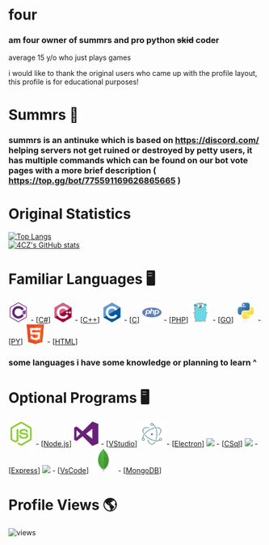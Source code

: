 # four

### am four owner of summrs and pro python  ~~skid~~ coder

average 15 y/o who just plays games 

i would like to thank the original users who came up with the profile layout, this profile is for educational purposes!


# Summrs 🤖

### summrs is an antinuke which is based on https://discord.com/ helping servers not get ruined or destroyed by petty users, it has multiple commands which can be found on our bot vote pages with a more brief description ( https://top.gg/bot/775591169626865665 )


# Original Statistics

[![Top Langs](https://github-readme-stats.vercel.app/api/top-langs/?username=summrsW&layout=compact&theme=tokyonight)](https://github.com/anuraghazra/github-readme-stats) </br>
[![4CZ's GitHub stats](https://github-readme-stats.vercel.app/api?username=summrsW&hide=contribs,prs&theme=tokyonight)](https://github.com/anuraghazra/github-readme-stats)


# Familiar Languages 🖥️

<img src="https://raw.githubusercontent.com/devicons/devicon/master/icons/csharp/csharp-line.svg" width="40"> - [[C#](https://docs.microsoft.com/en-us/dotnet/csharp/)] 
<img src="https://github.com/devicons/devicon/blob/master/icons/cplusplus/cplusplus-original.svg" width="40"> - [[C++](https://www.cplusplus.com/)] <img src="https://raw.githubusercontent.com/devicons/devicon/2809b567852a4648062a2d3e7c1c531367458c0b/icons/c/c-original.svg" width="40"> - [[C](https://www.w3schools.in/c-tutorial/install/)]
<img src="https://raw.githubusercontent.com/devicons/devicon/2809b567852a4648062a2d3e7c1c531367458c0b/icons/php/php-plain.svg" width="40"> - [[PHP](https://www.php.net/)] 
<img src="https://raw.githubusercontent.com/devicons/devicon/2809b567852a4648062a2d3e7c1c531367458c0b/icons/go/go-original.svg" width="40"> - [[GO](https://golang.org/)] 
<img src="https://github.com/devicons/devicon/raw/master/icons/python/python-original.svg" width="40"> - [[PY](https://www.python.org/)] <img src="https://raw.githubusercontent.com/devicons/devicon/2809b567852a4648062a2d3e7c1c531367458c0b/icons/html5/html5-original.svg" width="40"> - [[HTML](https://www.w3schools.com/html/)] 

### some languages i have some knowledge or planning to learn ^


# Optional Programs 🖥️

<img src="https://raw.githubusercontent.com/devicons/devicon/master/icons/nodejs/nodejs-original.svg" width="50"> - [[Node.js](https://nodejs.org/en/)]
<img src="https://raw.githubusercontent.com/devicons/devicon/2809b567852a4648062a2d3e7c1c531367458c0b/icons/visualstudio/visualstudio-plain.svg" width="50"> - [[VStudio](https://visualstudio.microsoft.com/)]
<img src="https://github.com/devicons/devicon/raw/master/icons/electron/electron-original.svg" width="50"> - [[Electron](https://www.electronjs.org/)]
<img src="http://blog.unisecure.com/wp-content/uploads/2015/05/cloud-sql-database-.png" width="50"> - [[CSql](https://cloud.google.com/sql)]
<img src="https://www.mementotech.in/assets/images/icons/express.png" width="50"> - [[Express](https://expressjs.com/)]
<img src ="https://blog.leonhassan.co.uk/content/images/2019/06/visual-studio-code.svg" width="50"> - [[VsCode](https://code.visualstudio.com/)]
<img src="https://raw.githubusercontent.com/devicons/devicon/2809b567852a4648062a2d3e7c1c531367458c0b/icons/mongodb/mongodb-original.svg" width="50"> - [[MongoDB](https://www.mongodb.com/)]

# Profile Views 🌎

![views](https://komarev.com/ghpvc/?username=Imaoo&label=views&color=0e75b6&style=flat)
